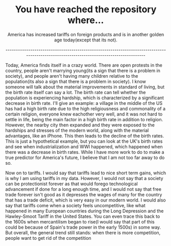 <h1 align="center">You have reached the repository where...</h1>
<p align="center">America has increased tariffs on foreign products and is in another golden age today(except that its not).</p>
<p align="center">----------------------------------------------------------------------------------------------------------------------------------------</p>
<p></p>
<p3>  Today, America finds itself in a crazy world. There are open protests in the country, people aren't marrying young(its a sign that there is a 
  problem in society), and people aren't having many children relative to the population(its also a sign that there is a problem in society). I know
  someone will talk about the material improvements in standard of living, but the birth rate itself can say a lot. The birth rate can tell whether
  the population is experiencing hardship, which is characterized by a significant decrease in birth rate. I'll give an example: a village in the middle
  of the US has had a high birth rate due to the high religiousness and commonality of a certain religion, everyone knew eachother very well, and it was 
  not hard to settle in life, being the main factor in a high birth rate in addition to religion. However, the nearby city then expanded and they were
  exposed to the hardships and stresses of the modern world, along with the material advantages, like an iPhone. This then leads to the decline of the
  birth rates. This is just a hypothetical example, but you can look at the UK's birth rates and see when industrialization and WWI happened, which
  happened when there was a decrease in birth rates. While I have more work to do to make a true predictor for America's future, I believe that I am not
  too far away to do so.</p3>
  
 <p></p>
 
<p3>  Now on to tariffs. I would say that tariffs lead to nice short term gains, which is why I am using tariffs in my data. However, I would not say that
  a society can be protectionist forever as that would forego technological advancement if done for a long enough time, and I would not say that free trade
  forever isn't good as it depresses the wages of many for the country that has a trade deficit, which is very easy in our modern world. I would also say
  that tariffs come when a society feels uncompetitive, like what happened in many European countries during the Long Depression and the Hawley-Smoot Tariff
  in the United States. You can even trace this back to the 1600s when mercantilism began to rise(I would say that part of this could be because of Spain's
  trade power in the early 1500s) in some way. But overall, the general trend still stands: when there is more competition, people want to get rid of the
  competition</p3>
